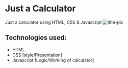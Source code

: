 # Just a Calculator
 Just a calculator using HTML, CSS &amp; Javascript
 ![title-pic](https://user-images.githubusercontent.com/39196039/40139639-27db8c64-596e-11e8-9537-04a5b5d07170.jpg)
 
## Technologies used: 
- HTML
- CSS [style/Presentation]
- Javascript [Logic/Working of calculator]
